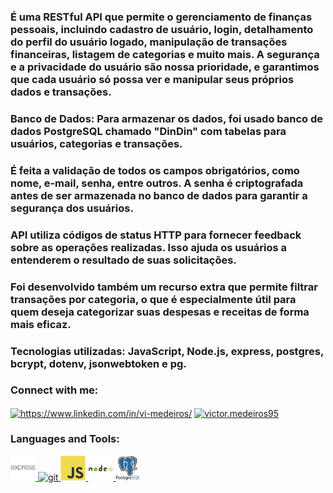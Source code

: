 <h3>É uma RESTful API que permite o gerenciamento de finanças pessoais, incluindo cadastro de usuário, login, detalhamento do perfil do usuário logado, manipulação de transações financeiras, listagem de categorias e muito mais. A segurança e a privacidade do usuário são nossa prioridade, e garantimos que cada usuário só possa ver e manipular seus próprios dados e transações.</h3>

<h3>
  Banco de Dados: Para armazenar os dados, foi usado banco de dados PostgreSQL chamado "DinDin" com tabelas para usuários, categorias e transações.
</h3>

<h3>
  É feita a validação de todos os campos obrigatórios, como nome, e-mail, senha, entre outros. A senha é criptografada antes de ser armazenada no banco de dados para garantir a segurança dos usuários.
</h3>

<h3>
 API utiliza códigos de status HTTP para fornecer feedback sobre as operações realizadas. Isso ajuda os usuários a entenderem o resultado de suas solicitações.
</h3>

<h3>
 Foi desenvolvido também um recurso extra que permite filtrar transações por categoria, o que é especialmente útil para quem deseja categorizar suas despesas e receitas de forma mais eficaz.
</h3>

<h3>
 Tecnologias utilizadas: JavaScript, Node.js, express, postgres, bcrypt, dotenv, jsonwebtoken e pg.
</h3>

<h3 align="left">Connect with me:</h3>
<p align="left">
<a href="https://linkedin.com/in/https://www.linkedin.com/in/vi-medeiros/" target="blank"><img align="center" src="https://raw.githubusercontent.com/rahuldkjain/github-profile-readme-generator/master/src/images/icons/Social/linked-in-alt.svg" alt="https://www.linkedin.com/in/vi-medeiros/" height="30" width="40" /></a>
<a href="https://instagram.com/victor.medeiros95" target="blank"><img align="center" src="https://raw.githubusercontent.com/rahuldkjain/github-profile-readme-generator/master/src/images/icons/Social/instagram.svg" alt="victor.medeiros95" height="30" width="40" /></a>
</p>

<h3 align="left">Languages and Tools:</h3>
<p align="left"> <a href="https://expressjs.com" target="_blank" rel="noreferrer"> <img src="https://raw.githubusercontent.com/devicons/devicon/master/icons/express/express-original-wordmark.svg" alt="express" width="40" height="40"/> </a> <a href="https://git-scm.com/" target="_blank" rel="noreferrer"> <img src="https://www.vectorlogo.zone/logos/git-scm/git-scm-icon.svg" alt="git" width="40" height="40"/> </a> <a href="https://developer.mozilla.org/en-US/docs/Web/JavaScript" target="_blank" rel="noreferrer"> <img src="https://raw.githubusercontent.com/devicons/devicon/master/icons/javascript/javascript-original.svg" alt="javascript" width="40" height="40"/> </a> <a href="https://nodejs.org" target="_blank" rel="noreferrer"> <img src="https://raw.githubusercontent.com/devicons/devicon/master/icons/nodejs/nodejs-original-wordmark.svg" alt="nodejs" width="40" height="40"/> </a> <a href="https://www.postgresql.org" target="_blank" rel="noreferrer"> <img src="https://raw.githubusercontent.com/devicons/devicon/master/icons/postgresql/postgresql-original-wordmark.svg" alt="postgresql" width="40" height="40"/> </a> </p>

